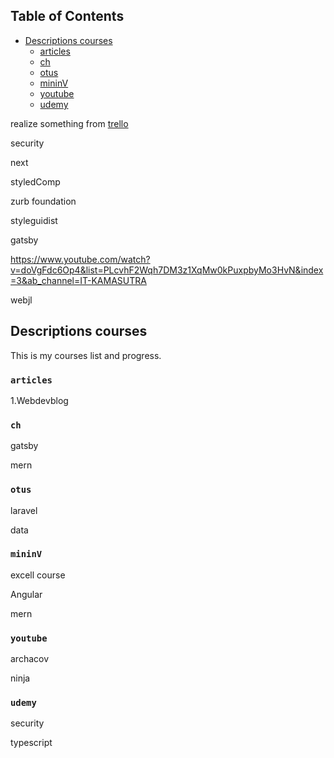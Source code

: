 ## Table of Contents

- [Descriptions courses](#descriptions-courses)
  - [articles](#articles)
  - [ch](#ch)
  - [otus](#motus)
  - [mininV](#mininV)
  - [youtube](#youtube)
  - [udemy](#udemy)
  
realize something from [trello](https://trello.com/b/ToA7vWwJ/projects-barklim)

security

next

styledComp

zurb foundation

styleguidist

gatsby

https://www.youtube.com/watch?v=doVgFdc6Op4&list=PLcvhF2Wqh7DM3z1XqMw0kPuxpbyMo3HvN&index=3&ab_channel=IT-KAMASUTRA

webjl
  
## Descriptions courses

This is my courses list and progress.

### `articles`

1.Webdevblog

### `ch`

gatsby

mern

### `otus`

laravel

data
  
### `mininV`

excell course 

Angular

mern

### `youtube`

archacov

ninja

### `udemy`

security 

typescript